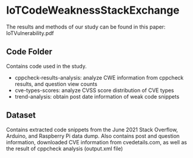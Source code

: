 # IoTCodeWeaknessStackExchange

The results and methods of our study can be found in this paper: IoTVulnerability.pdf

## Code Folder
Contains code used in the study.
* cppcheck-results-analysis: analyze CWE information from cppcheck results, and question view counts
* cve-types-scores: analyze CVSS score distribution of CVE types 
* trend-analysis: obtain post date information of weak code snippets

## Dataset
Contains extracted code snippets from the June 2021 Stack Overflow, Arduino, and Raspberry Pi data dump. Also contains post and question information, downloaded CVE information from cvedetails.com, as well as the result of cppcheck analysis (output.xml file) 
